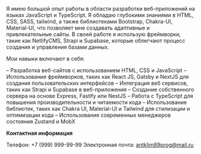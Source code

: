 Я имею большой опыт работы в области разработки веб-приложений на языках JavaScript и TypeScript. Я обладаю глубокими знаниями в HTML, CSS, SASS, tailwind, а также библиотеками Bootstrap, Chakra-UI, Material-UI, что позволяет мне создавать адаптивные и привлекательные сайты. В своей работе я использую фреймворки, такие как NetlifyCMS, Strapi и Supabase, которые облегчают процесс создания и управления базами данных.

Мои навыки включают в себя:

– Разработка веб-сайтов с использованием HTML, CSS и JavaScript
– Использование фреймворков, таких как React JS, Gatsby и NextJS для создания пользовательских интерфейсов
– Интеграция веб сервисов, таких как Strapi и Supabase в веб-приложения
– Создание собственного сервера на основе Express, Fastify или NestJS
– Работа с TypeScript для повышения производительности и читаемости кода
– Использование библиотек, таких как Chakra UI, Material-UI и Tailwind для стилизации и оптимизации кода
– Использование современных менеджеров состояния Zustand и MobX


**Контактная информация**

Телефон: +7 (999) 999-99-99
Электронная почта: antklim89prog@mail.ru